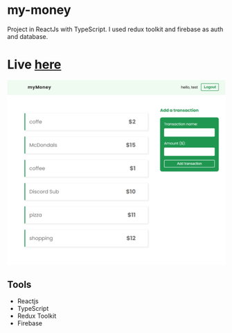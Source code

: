 # my-money
Project in ReactJs with TypeScript. I used redux toolkit and firebase as auth and database.

# Live [here](https://petitoff-my-money.netlify.app/)

![](https://github.com/petitoff/my-money/blob/master/docs/home-page.png)

## Tools
- Reactjs
- TypeScript
- Redux Toolkit
- Firebase
